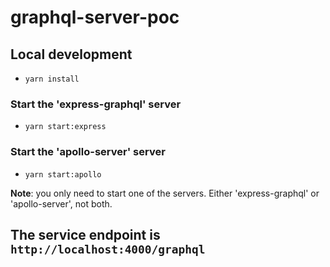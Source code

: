 # graphql-server-poc
## Local development
- `yarn install`
### Start the 'express-graphql' server
- `yarn start:express`
### Start the 'apollo-server' server
- `yarn start:apollo`

**Note**: you only need to start one of the servers. Either 'express-graphql' or 'apollo-server', not both.

## The service endpoint is `http://localhost:4000/graphql`
